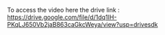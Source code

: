 To access the video here the drive link :
https://drive.google.com/file/d/1dq1IH-PKqLJ650Vb2jaB863caGkcWeya/view?usp=drivesdk
